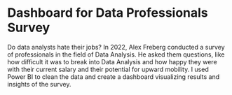 # Dashboard for Data Professionals Survey

Do data analysts hate their jobs? In 2022, Alex Freberg conducted a survey of professionals in the field of Data Analysis. He asked them questions, like how difficult it was to break into Data Analysis and how happy they were with their current salary and their potential for upward mobility. I used Power BI to clean the data and create a dashboard visualizing results and insights of the survey.

